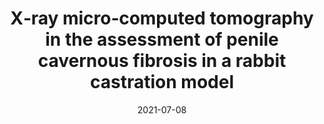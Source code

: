 ---
title: "X‐ray micro‐computed tomography in the assessment of penile cavernous fibrosis in a rabbit castration model"
collection: publications
date: 2021-07-08
venue: 'Andrology'
paperurl: 'http://iliapopov17.github.io/files/Papers/X-ray micro-computed tomography in the assessment of penile cavernous fibrosis in a rabbit castration model.pdf'
citation: 'Kogan, M.I.; Popov, I.V.; Kirichenko, E.Y.; Mitrin, B.I.; Sadyrin, E.V.; Kulaeva, E.D.; <b>Popov, I.V.</b>; Kulba, S.N.; Logvinov, A.K.; Akimenko, M.A.; et al. <i>Andrology</i> 2021<br/>[![DOI](https://img.shields.io/badge/DOI-10.1111%2Fandr.13077-blue)](https://doi.org/10.1111/andr.13077)'
---